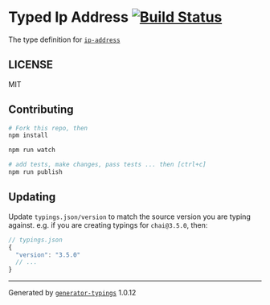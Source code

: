 # Typed Ip Address  [![Build Status](https://travis-ci.org/westonpace/typed-ip-address.svg?branch=master)](https://travis-ci.org/westonpace/typed-ip-address)


The type definition for [`ip-address`](git://github.com/beaugunderson/ip-address.git)

## LICENSE

MIT

## Contributing

```sh
# Fork this repo, then
npm install

npm run watch

# add tests, make changes, pass tests ... then [ctrl+c]
npm run publish
```

## Updating

Update `typings.json/version` to match the source version you are typing against.
e.g. if you are creating typings for `chai@3.5.0`, then:

```js
// typings.json
{
  "version": "3.5.0"
  // ...
}
```

----

Generated by [`generator-typings`](https://github.com/typings/generator-typings) 1.0.12
